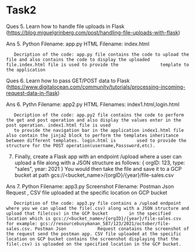 # Task2
Ques 5. Learn how to handle file uploads in Flask (https://blog.miguelgrinberg.com/post/handling-file-uploads-with-flask)

Ans 5. Python Filename: app.py
       HTML Filename: index.html
       
       Decription of the code: app.py file contains the code to upload the file and also contains the code to display the uploaded file.index.html file is used to provide the                template to the application
       
       
       
Ques 6. Learn how to pass GET/POST data to Flask (https://www.digitalocean.com/community/tutorials/processing-incoming-request-data-in-flask)

Ans 6. Pythn Filename: app2.py
       HTML Filenames: index1.html,login.html 
       
       Decription of the code: app.py2 file contains the code to perform the get and post operation and also display the values enter in the post operation. index1.html file is used 
       to provide the navigation bar in the application index1.html file also contain the jinja2 block to perform the templates inheritance between different templates. login.html is        used to provide the structure for the POST operation(username,Passsword,etc).
       
       

7. Finally, create a Flask app with an endpoint /upload where a user can upload a file along with a JSON structure as follows:
{
   orgID: 123,
   type:  "sales",
   year:  2021
}
You would then take the file and save it to a GCP bucket at path gcs://<bucket_name>/{orgID}/{year}/file-sales.csv

Ans 7. Python Filename: app3.py
       Screenshot Filename: Postman Json Request , CSV file uploaded at the specific location on GCP bucket
       
       Decription of the code: app3.py file contains a /upload endpoint where you we can upload the file(.csv) along with a JSON structure and upload that file(csv) in the GCP bucket        in the specified location which is gcs://<bucket_name>/{orgID}/{year}/file-sales.csv for example: gcs://resourcebusymanan_587/123/2021/october/file-sales.csv. Postman Json            Request conatains the screenshot of the request send the postman app. CSV file uploaded at the specific location on GCP bucket contains the screenshot displaying that the            file(.csv) is uploaded on the specified location in the GCP bucket.
       
